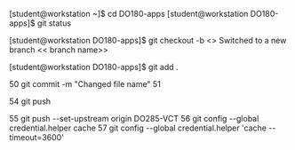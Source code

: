 [student@workstation ~]$ cd DO180-apps
[student@workstation DO180-apps]$ git status

[student@workstation DO180-apps]$ git checkout -b <<branch name>>
Switched to a new branch << branch name>>

[student@workstation DO180-apps]$ git add .   

   50  git  commit -m "Changed file name"
   51  
   
   54  git push
   
   55   git push --set-upstream origin  DO285-VCT
   56  git config --global credential.helper cache
   57  git config --global credential.helper  'cache --timeout=3600'

